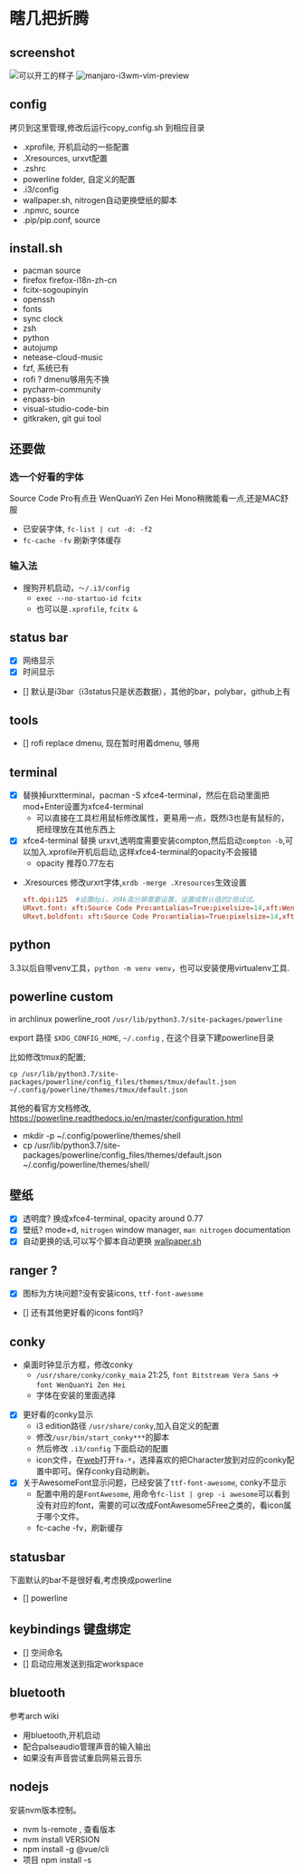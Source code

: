 # 瞎几把折腾

## screenshot

![可以开工的样子](./2019-01-17-161222_1912x968_scrot.png)
![manjaro-i3wm-vim-preview](./2019-01-18-115043_1744x967_scrot.png)

## config

拷贝到这里管理,修改后运行copy_config.sh 到相应目录

- .xprofile, 开机启动的一些配置
- .Xresources, urxvt配置
- .zshrc
- powerline folder, 自定义的配置
- .i3/config
- wallpaper.sh, nitrogen自动更换壁纸的脚本
- .npmrc, source
- .pip/pip.conf, source

## install.sh

- pacman source
- firefox firefox-i18n-zh-cn
- fcitx-sogoupinyin
- openssh
- fonts
- sync clock
- zsh
- python
- autojump
- netease-cloud-music
- fzf, 系统已有
- rofi ? dmenu够用先不换
- pycharm-community
- enpass-bin
- visual-studio-code-bin
- gitkraken, git gui tool

## 还要做

### 选一个好看的字体

Source Code Pro有点丑
WenQuanYi Zen Hei Mono稍微能看一点,还是MAC舒服

- 已安装字体, `fc-list | cut -d: -f2`
- `fc-cache -fv` 刷新字体缓存

### 输入法

- 搜狗开机启动，`～/.i3/config`
  - `exec --no-startuo-id fcitx`
  - 也可以是`.xprofile`, `fcitx &`

## status bar

- [x] 网络显示
- [x] 时间显示
- [] 默认是i3bar（i3status只是状态数据），其他的bar，polybar，github上有

## tools

- [] rofi replace dmenu, 现在暂时用着dmenu, 够用

## terminal

- [x] 替换掉urxtterminal，pacman -S xfce4-terminal，然后在启动里面把mod+Enter设置为xfce4-terminal
  - 可以直接在工具栏用鼠标修改属性，更易用一点，既然i3也是有鼠标的，把经理放在其他东西上
- [x] xfce4-terminal 替换 urxvt,透明度需要安装compton,然后启动`compton -b`,可以加入.xprofile开机后启动,这样xfce4-terminal的opacity不会报错
  - opacity 推荐0.77左右
- .Xresources 修改urxrt字体,`xrdb -merge .Xresources`生效设置

  ```conf
  xft.dpi:125  #设置dpi，对4k高分屏需要设置，设置成默认值的2倍试试。
  URxvt.font: xft:Source Code Pro:antialias=True:pixelsize=14,xft:WenQuanYi Zen Hei:pixelsize=14
  URxvt.boldfont: xft:Source Code Pro:antialias=True:pixelsize=14,xft:WenQuanYi Zen Hei:pixelsize=14
  ```

## python

3.3以后自带venv工具，`python -m venv venv`，也可以安装使用virtualenv工具.

## powerline custom

in archlinux powerline_root `/usr/lib/python3.7/site-packages/powerline`

export 路径 `$XDG_CONFIG_HOME`, `~/.config` , 在这个目录下建powerline目录

比如修改tmux的配置;

    cp /usr/lib/python3.7/site-packages/powerline/config_files/themes/tmux/default.json ~/.config/powerline/themes/tmux/default.json

其他的看官方文档修改, https://powerline.readthedocs.io/en/master/configuration.html

- mkdir -p ~/.config/powerline/themes/shell
- cp /usr/lib/python3.7/site-packages/powerline/config_files/themes/default.json ~/.config/powerline/themes/shell/

## 壁纸

- [x] 透明度? 换成xfce4-terminal, opacity around 0.77
- [x] 壁纸? mode+d, `nitrogen` window manager, `man nitrogen` documentation
- [x] 自动更换的话,可以写个脚本自动更换 [wallpaper.sh](./wallpaper.sh)

## ranger ?

- [x] 图标为方块问题?没有安装icons, `ttf-font-awesome`
- [] 还有其他更好看的icons font吗?

## conky

- 桌面时钟显示方框，修改conky
  - `/usr/share/conky/conky_maia` 21:25, `font Bitstream Vera Sans` -> `font WenQuanYi Zen Hei`
  - 字体在安装的里面选择
- [x] 更好看的conky显示
  - i3 edition路径 `/usr/share/conky`,加入自定义的配置
  - 修改`/usr/bin/start_conky***`的脚本
  - 然后修改 `.i3/config` 下面启动的配置
  - icon文件，在[web](http://mathew-kurian.github.io/CharacterMap/)打开`fa-*`，选择喜欢的把Character放到对应的conky配置中即可。保存conky自动刷新。
- [x] 关于AwesomeFont显示问题，已经安装了`ttf-font-awesome`, conky不显示
  - 配置中用的是`FontAwesome`, 用命令`fc-list | grep -i awesome`可以看到没有对应的font，需要的可以改成FontAwesome5Free之类的，看icon属于哪个文件。
  - fc-cache -fv，刷新缓存

## statusbar

下面默认的bar不是很好看,考虑换成powerline

- [] powerline

## keybindings 键盘绑定

- [] 空间命名
- [] 启动应用发送到指定workspace

## bluetooth

参考arch wiki

- 用bluetooth,开机启动
- 配合palseaudio管理声音的输入输出
- 如果没有声音尝试重启网易云音乐

## nodejs

安装nvm版本控制。

- nvm ls-remote , 查看版本
- nvm install VERSION
- npm install -g @vue/cli
- 项目 npm install -s
